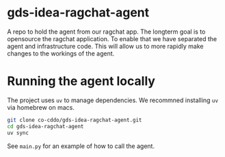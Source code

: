 # gds-idea-ragchat-agent


A repo to hold the agent from our ragchat app. 
The longterm goal is to opensource the ragchat application. 
To enable that we have separated the agent and infrastructure code.
This will allow us to more rapidly make changes to the workings of the agent.


# Running the agent locally

The project uses `uv` to manage dependencies.
We recommned installing `uv` via homebrew on macs.  

```bash
git clone co-cddo/gds-idea-ragchat-agent.git
cd gds-idea-ragchat-agent
uv sync
```

See `main.py` for an example of how to call the agent. 